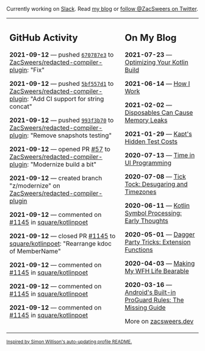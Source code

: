 Currently working on [Slack](https://slack.com/). Read [my blog](https://zacsweers.dev/) or [follow @ZacSweers on Twitter](https://twitter.com/ZacSweers).

<table><tr><td valign="top" width="60%">

## GitHub Activity
<!-- githubActivity starts -->
**2021-09-12** — pushed [`670787e3`](https://github.com/ZacSweers/redacted-compiler-plugin/commit/670787e3f29472b19058a260ead2ed912068784b) to [ZacSweers/redacted-compiler-plugin](https://api.github.com/repos/ZacSweers/redacted-compiler-plugin): "Fix"

**2021-09-12** — pushed [`5bf557d1`](https://github.com/ZacSweers/redacted-compiler-plugin/commit/5bf557d16a41f27b4954ce60c15ec2482d18ed22) to [ZacSweers/redacted-compiler-plugin](https://api.github.com/repos/ZacSweers/redacted-compiler-plugin): "Add CI support for string concat"

**2021-09-12** — pushed [`993f3b70`](https://github.com/ZacSweers/redacted-compiler-plugin/commit/993f3b705adc49527e4016f0f699b8ae0993df0d) to [ZacSweers/redacted-compiler-plugin](https://api.github.com/repos/ZacSweers/redacted-compiler-plugin): "Remove snapshots testing"

**2021-09-12** — opened PR [#57](https://api.github.com/repos/ZacSweers/redacted-compiler-plugin/pulls/57) to [ZacSweers/redacted-compiler-plugin](https://api.github.com/repos/ZacSweers/redacted-compiler-plugin): "Modernize build a bit"

**2021-09-12** — created branch "z/modernize" on [ZacSweers/redacted-compiler-plugin](https://api.github.com/repos/ZacSweers/redacted-compiler-plugin)

**2021-09-12** — commented on [#1145](https://github.com/square/kotlinpoet/pull/1145#issuecomment-917761734) in [square/kotlinpoet](https://api.github.com/repos/square/kotlinpoet)

**2021-09-12** — closed PR [#1145](https://api.github.com/repos/square/kotlinpoet/pulls/1145) to [square/kotlinpoet](https://api.github.com/repos/square/kotlinpoet): "Rearrange kdoc of MemberName"

**2021-09-12** — commented on [#1145](https://github.com/square/kotlinpoet/pull/1145#issuecomment-917759796) in [square/kotlinpoet](https://api.github.com/repos/square/kotlinpoet)

**2021-09-12** — commented on [#1145](https://github.com/square/kotlinpoet/pull/1145#issuecomment-917757018) in [square/kotlinpoet](https://api.github.com/repos/square/kotlinpoet)

**2021-09-12** — commented on [#1145](https://github.com/square/kotlinpoet/pull/1145#issuecomment-917755663) in [square/kotlinpoet](https://api.github.com/repos/square/kotlinpoet)
<!-- githubActivity ends -->
</td><td valign="top" width="40%">

## On My Blog
<!-- blog starts -->
**2021-07-23** — [Optimizing Your Kotlin Build](https://www.zacsweers.dev/optimizing-your-kotlin-build/)

**2021-06-14** — [How I Work](https://www.zacsweers.dev/how-i-work/)

**2021-02-02** — [Disposables Can Cause Memory Leaks](https://www.zacsweers.dev/disposables-can-cause-memory-leaks/)

**2021-01-29** — [Kapt's Hidden Test Costs](https://www.zacsweers.dev/kapts-hidden-test-costs/)

**2020-07-13** — [Time in UI Programming](https://www.zacsweers.dev/time-in-ui/)

**2020-07-08** — [Tick Tock: Desugaring and Timezones](https://www.zacsweers.dev/ticktock-desugaring-timezones/)

**2020-06-11** — [Kotlin Symbol Processing: Early Thoughts](https://www.zacsweers.dev/kotlin-symbol-processor-early-thoughts/)

**2020-05-01** — [Dagger Party Tricks: Extension Functions](https://www.zacsweers.dev/dagger-party-tricks-extension-functions/)

**2020-04-03** — [Making My WFH Life Bearable](https://www.zacsweers.dev/making-wfh-life-bearable/)

**2020-03-16** — [Android's Built-in ProGuard Rules: The Missing Guide](https://www.zacsweers.dev/android-proguard-rules/)
<!-- blog ends -->
More on [zacsweers.dev](https://zacsweers.dev/)
</td></tr></table>

<sub><a href="https://simonwillison.net/2020/Jul/10/self-updating-profile-readme/">Inspired by Simon Willison's auto-updating profile README.</a></sub>